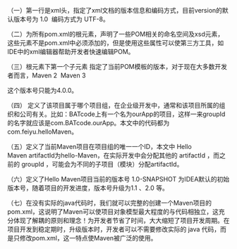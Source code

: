 （一）第一行是xml头，指定了xml文档的版本信息和编码方式，目前version的默认版本号为 1.0  编码方式为 UTF-8。

（二）<project>为所有pom.xml的根元素，声明了一些POM相关的命名空间及xsd元素，这些元素不是pom.xml中必须添加的，但是使用这些属性可以使第三方工具，如IDE中的xml编辑器帮助开发者快速编辑POM。

（三）根元素下第一个子元素 <modeVersion> 指定了当前POM模板的版本，对于现在大多数开发者而言，Maven 2  Maven 3 

这个版本号只能为4.0.0。

（四）<groupId> 定义了该项目属于哪个项目组，在企业级开发中，通常和该项目所属的组织和公司有关。比如：BATcode上有一个名为ourApp的项目，这样一来groupId的名字就应该是com.BATcode.ourApp。本文中的代码都为com.feiyu.helloMaven。

（五）<artifactId>定义了当前Maven项目在项目组的唯一一个ID，本文中 Hello Maven artifactId为hello-Maven，在实际开发中会分配其他的 artifactId ，而之前的 groupId ，可能会为不同的子项目（模块）分配artifactId。

（六）<version>定义了Hello Maven项目当前的版本号 1.0-SNAPSHOT 为IDEA默认的初始版本号，随着项目的开发进度，版本号升级为1.1 、2.0 等。

（七）在没有实际的java代码时，我们就可以完整的创建一个Maven项目的pom.xml，这说明了Maven可以使项目对象模型最大程度的与代码相独立，这充分体现了解耦的原则和理念！为开发者节省了时间，大大缩短了项目开发周期。在项目开发到稳定期时，升级版本时，开发者可以不需要修改实际的 java 代码，而是只修改pom.xml，这一特点使Maven被广泛的使用。
